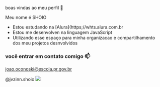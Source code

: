 boas vindas ao meu perfil 🖤

Meu nome é SHOIO

- Estou estudando na [Alura](https;//whts.alura.com.br
- Estou me desenvolven na linguagem JavaScript
- Utilizando esse espaço para minha organizacao e compartilhamento dos meu projetos desnvolvidos

### você entrar em contato comigo 📫 

joao.oconoski@escola.pr.gov.br

@jvzinn.shoio
![](![image](https://github.com/Shoio2008/Shoio2008/assets/145467631/c9b02eb1-2232-431e-a13a-6190fbc8568e)
)
